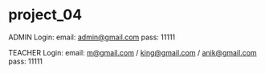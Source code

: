# project_04

ADMIN Login:
email: admin@gmail.com
pass: 11111

TEACHER Login:
email: m@gmail.com / king@gmail.com / anik@gmail.com
pass: 11111
